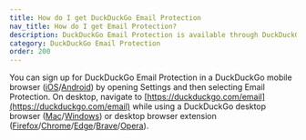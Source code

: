 ```yaml
---
title: How do I get DuckDuckGo Email Protection
nav_title: How do I get Email Protection?
description: DuckDuckGo Email Protection is available through DuckDuckGo browsers, or third-party browsers with the DuckDuckGo extension installed.
category: DuckDuckGo Email Protection
order: 200
---
```


You can sign up for DuckDuckGo Email Protection in a DuckDuckGo mobile browser ([iOS](https://apps.apple.com/us/app/duckduckgo-private-browser/id663592361)/[Android](https://play.google.com/store/apps/details?id=com.duckduckgo.mobile.android)) by opening Settings and then selecting Email Protection. On desktop, navigate to [https://duckduckgo.com/email](https://duckduckgo.com/email) while using a DuckDuckGo desktop browser ([Mac](https://duckduckgo.com/mac)/[Windows](https://duckduckgo.com/windows)) or desktop browser extension ([Firefox](https://addons.mozilla.org/en-US/firefox/addon/duckduckgo-for-firefox/)/[Chrome](https://chrome.google.com/webstore/detail/duckduckgo-privacy-essent/bkdgflcldnnnapblkhphbgpggdiikppg)/[Edge](https://microsoftedge.microsoft.com/addons/detail/duckduckgo-privacy-essent/caoacbimdbbljakfhgikoodekdnlcgpk)/[Brave](https://chrome.google.com/webstore/detail/duckduckgo-privacy-essent/bkdgflcldnnnapblkhphbgpggdiikppg)/[Opera](https://addons.opera.com/en/extensions/details/duckduckgo-for-opera-2/)).
